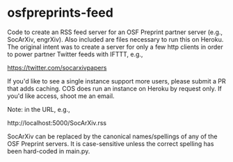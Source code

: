 # osfpreprints-feed

Code to create an RSS feed server for an OSF Preprint partner server (e.g., SocArXiv, engrXiv). Also included are files necessary to run this on Heroku. The original intent was to create a server for only a few http clients in order to power partner Twitter feeds with IFTTT, e.g.,

https://twitter.com/socarxivpapers

If you'd like to see a single instance support more users, please submit a PR that adds caching. COS does run an instance on Heroku by request only. If you'd like access, shoot me an email.

Note: in the URL, e.g.,

http://localhost:5000/SocArXiv.rss

SocArXiv can be replaced by the canonical names/spellings of any of the OSF Preprint servers. It is case-sensitive unless the correct spelling has been hard-coded in main.py.
